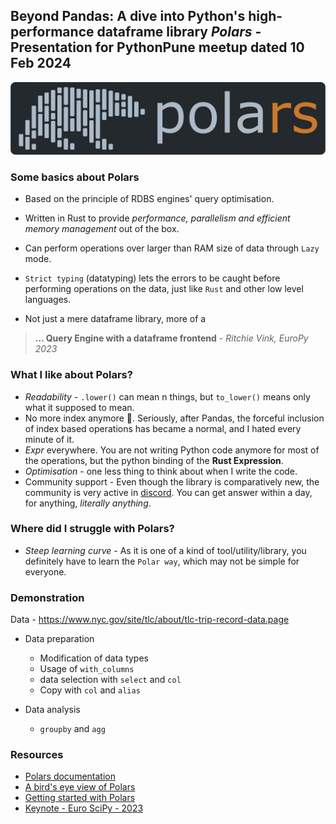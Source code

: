 ## Beyond Pandas: A dive into Python's high-performance dataframe library *Polars* - Presentation for PythonPune meetup dated 10 Feb 2024

![banner](/assets/polars_banner.jpg)

### Some basics about Polars

- Based on the principle of RDBS engines' query optimisation. 

- Written in Rust to provide _performance, parallelism and efficient memory management_ out of the box.

- Can perform operations over larger than RAM size of data through `Lazy` mode.

- `Strict typing` (datatyping) lets the errors to be caught before performing operations on the data, just like `Rust` and other low level languages. 

- Not just a mere dataframe library, more of a
> **... Query Engine with a dataframe frontend** - _Ritchie Vink, EuroPy 2023_


### What I like about Polars? 
- *Readability* - `.lower()` can mean n things, but `to_lower()` means only what it supposed to mean.
- No more index anymore :tada:. Seriously, after Pandas, the forceful inclusion of index based operations has became a normal, and I hated every minute of it.
- *Expr* everywhere. You are not writing Python code anymore for most of the operations, but the python binding of the **Rust Expression**.
- *Optimisation* - one less thing to think about when I write the code. 
- Community support - Even though the library is comparatively new, the community is very active in [discord](https://discord.gg/rjAmwfY6). You can get answer within a day, for anything, *literally anything*. 

### Where did I struggle with Polars?
- *Steep learning curve* - As it is one of a kind of tool/utility/library, you definitely have to learn the `Polar way`, which may not be simple for everyone. 


### Demonstration

Data - https://www.nyc.gov/site/tlc/about/tlc-trip-record-data.page

- Data preparation 
  - Modification of data types
  - Usage of `with_columns`
  - data selection with `select` and `col`
  - Copy with `col` and `alias`

- Data analysis
  - `groupby` and `agg`


### Resources
- [Polars documentation](https://docs.pola.rs/py-polars/html/reference/index.html)
- [A bird's eye view of Polars](https://pola.rs/posts/polars_birds_eye_view/)
- [Getting started with Polars](https://youtu.be/CJ0f45evuME?si=VlWM7PzHVMziMx2i)
- [Keynote - Euro SciPy - 2023](https://youtu.be/GTVm3QyJ-3I?si=0UBj7SIIYLlrliCM)
